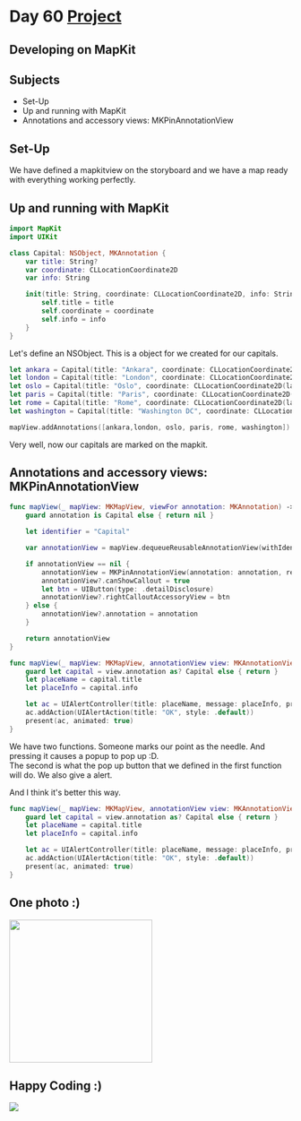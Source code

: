 # Day 60 <a href="https://github.com/devmehmetates/365-day-of-code/tree/main/Project/Day60-61/Day60-61"> Project </a>

## Developing on MapKit

## Subjects

+ Set-Up
+ Up and running with MapKit
+ Annotations and accessory views: MKPinAnnotationView

## Set-Up
We have defined a mapkitview on the storyboard and we have a map ready with everything working perfectly.

## Up and running with MapKit
```swift
import MapKit
import UIKit

class Capital: NSObject, MKAnnotation {
    var title: String?
    var coordinate: CLLocationCoordinate2D
    var info: String

    init(title: String, coordinate: CLLocationCoordinate2D, info: String) {
        self.title = title
        self.coordinate = coordinate
        self.info = info
    }
}
```
Let's define an NSObject. This is a object for we created for our capitals.

```swift
let ankara = Capital(title: "Ankara", coordinate: CLLocationCoordinate2D(latitude: 39.925533, longitude: 32.866287), info: "The province with the Anıtkabir, where the tomb of Atatürk, the founder of Turkey, is located.")
let london = Capital(title: "London", coordinate: CLLocationCoordinate2D(latitude: 51.507222, longitude: -0.1275), info: "Home to the 2012 Summer Olympics.")
let oslo = Capital(title: "Oslo", coordinate: CLLocationCoordinate2D(latitude: 59.95, longitude: 10.75), info: "Founded over a thousand years ago.")
let paris = Capital(title: "Paris", coordinate: CLLocationCoordinate2D(latitude: 48.8567, longitude: 2.3508), info: "Often called the City of Light.")
let rome = Capital(title: "Rome", coordinate: CLLocationCoordinate2D(latitude: 41.9, longitude: 12.5), info: "Has a whole country inside it.")
let washington = Capital(title: "Washington DC", coordinate: CLLocationCoordinate2D(latitude: 38.895111, longitude: -77.036667), info: "Named after George himself.")

mapView.addAnnotations([ankara,london, oslo, paris, rome, washington])
```
Very well, now our capitals are marked on the mapkit.

## Annotations and accessory views: MKPinAnnotationView
```swift
func mapView(_ mapView: MKMapView, viewFor annotation: MKAnnotation) -> MKAnnotationView? {
    guard annotation is Capital else { return nil }

    let identifier = "Capital"

    var annotationView = mapView.dequeueReusableAnnotationView(withIdentifier: identifier)

    if annotationView == nil {
        annotationView = MKPinAnnotationView(annotation: annotation, reuseIdentifier: identifier)
        annotationView?.canShowCallout = true
        let btn = UIButton(type: .detailDisclosure)
        annotationView?.rightCalloutAccessoryView = btn
    } else {
        annotationView?.annotation = annotation
    }

    return annotationView
}

func mapView(_ mapView: MKMapView, annotationView view: MKAnnotationView, calloutAccessoryControlTapped control: UIControl) {
    guard let capital = view.annotation as? Capital else { return }
    let placeName = capital.title
    let placeInfo = capital.info

    let ac = UIAlertController(title: placeName, message: placeInfo, preferredStyle: .alert)
    ac.addAction(UIAlertAction(title: "OK", style: .default))
    present(ac, animated: true)
}
```
We have two functions. Someone marks our point as the needle. And pressing it causes a popup to pop up :D.<br>
The second is what the pop up button that we defined in the first function will do. We also give a alert.

And I think it's better this way.
```swift
func mapView(_ mapView: MKMapView, annotationView view: MKAnnotationView, calloutAccessoryControlTapped control: UIControl) {
    guard let capital = view.annotation as? Capital else { return }
    let placeName = capital.title
    let placeInfo = capital.info

    let ac = UIAlertController(title: placeName, message: placeInfo, preferredStyle: .actionSheet)
    ac.addAction(UIAlertAction(title: "OK", style: .default))
    present(ac, animated: true)
}
```
## One photo :)

<img src="https://user-images.githubusercontent.com/74152011/156223024-8bd94c76-4110-4d2b-966f-3360fddd2381.png" width=255>

## Happy Coding :)

<img src="https://c.tenor.com/sWEUdV5LQdkAAAAC/yes-apple.gif">

